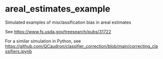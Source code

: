 # areal_estimates_example

Simulated examples of misclassification bias in areal estimates

See https://www.fs.usda.gov/treesearch/pubs/31722

For a similar simulation in Python, see https://github.com/QCaudron/classifier_correction/blob/main/correcting_classifiers.ipynb
